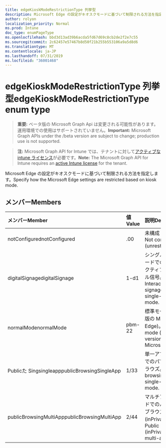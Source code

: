 ```yaml
---
title: edgeKioskModeRestrictionType 列挙型
description: Microsoft Edge の設定がキオスクモードに基づいて制限される方法を指定します。
author: rolyon
localization_priority: Normal
ms.prod: Intune
doc_type: enumPageType
ms.openlocfilehash: bbd3d13ad39b6acda5fd67d69c8cb2de2f2e7c55
ms.sourcegitcommit: 2c62457e57467b8d50f21b255b553106a9a5d8d6
ms.translationtype: MT
ms.contentlocale: ja-JP
ms.lasthandoff: 07/31/2019
ms.locfileid: "36001468"
---
```

# <a name="edgekioskmoderestrictiontype-enum-type"></a><span data-ttu-id="126d2-103">edgeKioskModeRestrictionType 列挙型</span><span class="sxs-lookup"><span data-stu-id="126d2-103">edgeKioskModeRestrictionType enum type</span></span>

> <span data-ttu-id="126d2-104">**重要:** ベータ版の Microsoft Graph Api は変更される可能性があります。運用環境での使用はサポートされていません。</span><span class="sxs-lookup"><span data-stu-id="126d2-104">**Important:** Microsoft Graph APIs under the /beta version are subject to change; production use is not supported.</span></span>

> <span data-ttu-id="126d2-105">**注:** Microsoft Graph API for Intune では、テナントに対して[アクティブな intune ライセンス](https://go.microsoft.com/fwlink/?linkid=839381)が必要です。</span><span class="sxs-lookup"><span data-stu-id="126d2-105">**Note:** The Microsoft Graph API for Intune requires an [active Intune license](https://go.microsoft.com/fwlink/?linkid=839381) for the tenant.</span></span>

<span data-ttu-id="126d2-106">Microsoft Edge の設定がキオスクモードに基づいて制限される方法を指定します。</span><span class="sxs-lookup"><span data-stu-id="126d2-106">Specify how the Microsoft Edge settings are restricted based on kiosk mode.</span></span>

## <a name="members"></a><span data-ttu-id="126d2-107">メンバー</span><span class="sxs-lookup"><span data-stu-id="126d2-107">Members</span></span>
|<span data-ttu-id="126d2-108">メンバー</span><span class="sxs-lookup"><span data-stu-id="126d2-108">Member</span></span>|<span data-ttu-id="126d2-109">値</span><span class="sxs-lookup"><span data-stu-id="126d2-109">Value</span></span>|<span data-ttu-id="126d2-110">説明</span><span class="sxs-lookup"><span data-stu-id="126d2-110">Description</span></span>|
|:---|:---|:---|
|<span data-ttu-id="126d2-111">notConfigured</span><span class="sxs-lookup"><span data-stu-id="126d2-111">notConfigured</span></span>|<span data-ttu-id="126d2-112">.0</span><span class="sxs-lookup"><span data-stu-id="126d2-112">0</span></span>|<span data-ttu-id="126d2-113">未構成 (無制限)。</span><span class="sxs-lookup"><span data-stu-id="126d2-113">Not configured (unrestricted).</span></span>|
|<span data-ttu-id="126d2-114">digitalSignage</span><span class="sxs-lookup"><span data-stu-id="126d2-114">digitalSignage</span></span>|<span data-ttu-id="126d2-115">1-d</span><span class="sxs-lookup"><span data-stu-id="126d2-115">1</span></span>|<span data-ttu-id="126d2-116">シングルアプリモードでのインタラクティブ/デジタル信号。</span><span class="sxs-lookup"><span data-stu-id="126d2-116">Interactive/Digital signage in single-app mode.</span></span>|
|<span data-ttu-id="126d2-117">normalMode</span><span class="sxs-lookup"><span data-stu-id="126d2-117">normalMode</span></span>|<span data-ttu-id="126d2-118">pbm-2</span><span class="sxs-lookup"><span data-stu-id="126d2-118">2</span></span>|<span data-ttu-id="126d2-119">標準モード (完全版の Microsoft Edge)。</span><span class="sxs-lookup"><span data-stu-id="126d2-119">Normal mode (full version of Microsoft Edge).</span></span>|
|<span data-ttu-id="126d2-120">Publicた Singsingleapp</span><span class="sxs-lookup"><span data-stu-id="126d2-120">publicBrowsingSingleApp</span></span>|<span data-ttu-id="126d2-121">1/3</span><span class="sxs-lookup"><span data-stu-id="126d2-121">3</span></span>|<span data-ttu-id="126d2-122">単一アプリモードでのパブリックブラウズ。</span><span class="sxs-lookup"><span data-stu-id="126d2-122">Public browsing in single-app mode.</span></span>|
|<span data-ttu-id="126d2-123">publicBrowsingMultiApp</span><span class="sxs-lookup"><span data-stu-id="126d2-123">publicBrowsingMultiApp</span></span>|<span data-ttu-id="126d2-124">2/4</span><span class="sxs-lookup"><span data-stu-id="126d2-124">4</span></span>|<span data-ttu-id="126d2-125">マルチアプリモードでのパブリックブラウズ (inPrivate)。</span><span class="sxs-lookup"><span data-stu-id="126d2-125">Public browsing (inPrivate) in multi-app mode.</span></span>|





